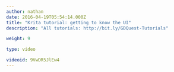 ```yaml
---
author: nathan
date: 2016-04-19T05:54:14.000Z
title: "Krita tutorial: getting to know the UI"
description: "All tutorials: http://bit.ly/GDQuest-Tutorials"

weight: 9

type: video

videoid: 9VwDR5JlEw4
---
```


